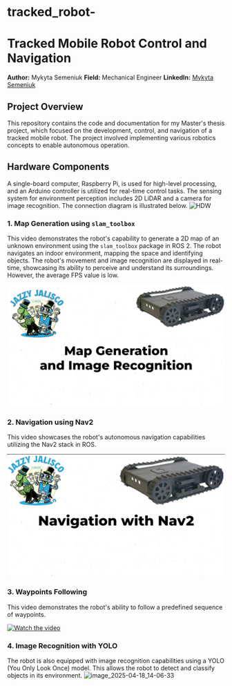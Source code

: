 # tracked_robot-
# Tracked Mobile Robot Control and Navigation

**Author:** Mykyta Semeniuk
**Field:** Mechanical Engineer
**LinkedIn:** [Mykyta Semeniuk](https://www.linkedin.com/in/mykytasemeniuk/)

## Project Overview

This repository contains the code and documentation for my Master's thesis project, which focused on the development, control, and navigation of a tracked mobile robot. The project involved implementing various robotics concepts to enable autonomous operation.

## Hardware Components
A single-board computer, Raspberry Pi, is used for high-level processing, and an Arduino controller is utilized for real-time control tasks. The sensing system for environment perception includes 2D LiDAR and a camera for image recognition. The connection diagram is illustrated below. 
![HDW](https://github.com/user-attachments/assets/d85cb51d-b9f3-4889-96a7-0808faf127da)


### 1. Map Generation using `slam_toolbox`

This video demonstrates the robot's capability to generate a 2D map of an unknown environment using the `slam_toolbox` package in ROS 2. The robot navigates an indoor environment, mapping the space and identifying objects. The robot's movement and image recognition are displayed in real-time, showcasing its ability to perceive and understand its surroundings. However, the  average FPS value is low.

[![Watch the video: Map Generation with slam_toolbox](img/map__.png)](https://www.youtube.com/watch?v=KoiuUJr53Bk&ab_channel=NikitaSemenyuk)

### 2. Navigation using Nav2

This video showcases the robot's autonomous navigation capabilities utilizing the Nav2 stack in ROS.


[![Watch the video: Navigation with Nav2](img/nav.png)](https://www.youtube.com/watch?v=2oC5GsGaoCk&ab_channel=NikitaSemenyuk)


### 3. Waypoints Following

This video demonstrates the robot's ability to follow a predefined sequence of waypoints.


[![Watch the video](https://img.youtube.com/vi/bXNAAfkjVrU/hqdefault.jpg)](https://youtu.be/bXNAAfkjVrU)


### 4. Image Recognition with YOLO

The robot is also equipped with image recognition capabilities using a YOLO (You Only Look Once) model. This allows the robot to detect and classify objects in its environment.
![image_2025-04-18_14-06-33](https://github.com/user-attachments/assets/b52560e2-8d9a-4e2c-98a6-f6954ec97516)


